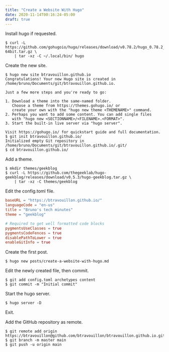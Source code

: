 ```yaml
---
title: "Create a Website With Hugo"
date: 2020-11-14T00:16:24-05:00
draft: true
---
```


Install hugo if requested.

```console
$ curl -L https://github.com/gohugoio/hugo/releases/download/v0.78.2/hugo_0.78.2_Linux-64bit.tar.gz \
    | tar -xz -C ~/.local/bin/ hugo
```

Create the new site.

```console
$ hugo new site btravouillon.github.io
Congratulations! Your new Hugo site is created in /home/bruno/Documents/git/btravouillon.github.io.

Just a few more steps and you're ready to go:

1. Download a theme into the same-named folder.
   Choose a theme from https://themes.gohugo.io/ or
   create your own with the "hugo new theme <THEMENAME>" command.
2. Perhaps you want to add some content. You can add single files
   with "hugo new <SECTIONNAME>/<FILENAME>.<FORMAT>".
3. Start the built-in live server via "hugo server".

Visit https://gohugo.io/ for quickstart guide and full documentation.
$ git init btravouillon.github.io/
Initialized empty Git repository in /home/bruno/Documents/git/btravouillon.github.io/.git/
$ cd btravouillon.github.io/
```

Add a theme.

```console
$ mkdir themes/geekblog
$ curl -L https://github.com/thegeeklab/hugo-geekblog/releases/download/v0.5.3/hugo-geekblog.tar.gz \
    | tar -xz -C themes/geekblog
```

Edit the config.toml file.

```toml
baseURL = "https://btravouillon.github.io/"
languageCode = "en-us"
title = "Bruno's tech minutes"
theme = "geekblog"

# Required to get well formatted code blocks
pygmentsUseClasses = true
pygmentsCodeFences = true
disablePathToLower = true
enableGitInfo = true
```

Create the first post.

```console
$ hugo new posts/create-a-website-with-hugo.md
```

Edit the newly created file, then commit.

```console
$ git add config.toml archetypes content
$ git commit -m "Initial commit"
```

Start the hugo server.

```console
$ hugo server -D
```

Exit.

Add the GitHub repository as remote.

```console
$ git remote add origin https://btravouillon@github.com/btravouillon/btravouillon.github.io.git
$ git branch -m master main
$ git push -u origin main
```
